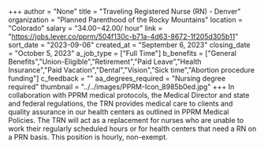 +++
author = "None"
title = "Traveling Registered Nurse (RN) - Denver"
organization = "Planned Parenthood of the Rocky Mountains"
location = "Colorado"
salary = "$34.00 -$42.00/ hour"
link = "https://jobs.lever.co/pprm/504f130c-b71a-4d63-8672-1f205d305b11"
sort_date = "2023-09-06"
created_at = "September 6, 2023"
closing_date = "October 5, 2023"
a_job_type = ["Full Time"]
b_benefits = ["General Benefits","Union-Eligible","Retirement","Paid Leave","Health Insurance","Paid Vacation","Dental","Vision","Sick time","Abortion procedure funding"]
c_feedback = ""
aa_degrees_required = "Nursing degree required"
thumbnail = "../../images/PPRM-Icon_8985b0ed.jpg"
+++
In collaboration with PPRM medical protocols, the Medical Director and state and federal regulations, the TRN provides medical care to clients and quality assurance in our health centers as outlined in PPRM Medical Policies.  The TRN will act as a replacement for nurses who are unable to work their regularly scheduled hours or for health centers that need a RN on a PRN basis. This position is hourly, non-exempt.
